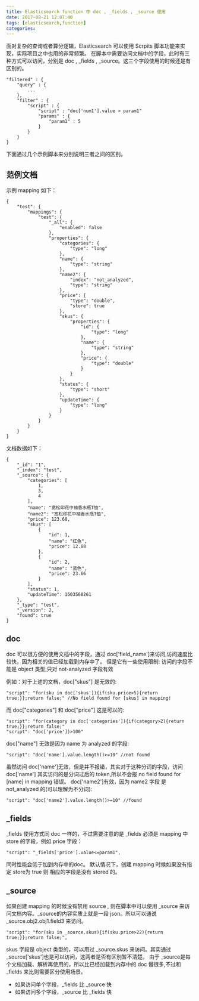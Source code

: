 ```yaml
---
title: Elasticsearch function 中 doc , _fields , _source 使用
date: 2017-08-21 12:07:40
tags: [elasticsearch,function]
categories:
---
```


面对复杂的查询或者算分逻辑，Elasticsearch 可以使用 Scrpits 脚本功能来实现，实际项目之中也用的非常频繁。
在脚本中需要访问文档中的字段，此时有三种方式可以访问，分别是 doc , _fields , _source。这三个字段使用的时候还是有区别的。
```
"filtered" : {
    "query" : {
        ...
    },
    "filter" : {
        "script" : {
            "script" : "doc['num1'].value > param1"
            "params" : {
                "param1" : 5
            }
        }
    }
}
```
下面通过几个示例脚本来分别说明三者之间的区别。
<!--more-->
## 范例文档

示例 mapping 如下：
```
{
    "test": {
        "mappings": {
            "test": {
                "_all": {
                    "enabled": false
                },
                "properties": {
                    "categories": {
                        "type": "long"
                    },
                    "name": {
                        "type": "string"
                    },
                    "name2": {
                        "index": "not_analyzed",
                        "type": "string"
                    },
                    "price": {
                        "type": "double",
                        "store": true
                    },
                    "skus": {
                        "properties": {
                            "id": {
                                "type": "long"
                            },
                            "name": {
                                "type": "string"
                            },
                            "price": {
                                "type": "double"
                            }
                        }
                    },
                    "status": {
                        "type": "short"
                    },
                    "updateTime": {
                        "type": "long"
                    }
                }
            }
        }
    }
}

```
文档数据如下：
```
{
    "_id": "1",
    "_index": "test",
    "_source": {
        "categories": [
            1,
            3,
            4
        ],
        "name": "宽松印花中袖香水瓶T恤",
        "name2": "宽松印花中袖香水瓶T恤",
        "price": 123.68,
        "skus": [
            {
                "id": 1,
                "name": "红色",
                "price": 12.88
            },
            {
                "id": 2,
                "name": "蓝色",
                "price": 23.66
            }
        ],
        "status": 1,
        "updateTime": 1503560261
    },
    "_type": "test",
    "_version": 2,
    "found": true
}
```

##  doc

doc 可以很方便的使用文档中的字段，通过 doc['field_name']来访问,访问速度比较快，因为相关的值已经加载到内存中了。
但是它有一些使用限制: 访问的字段不能是 object 类型;只对 not-analyzed 字段有效

例如：对于上述的文档，doc["skus"] 是无效的:
```
"script": "for(sku in doc['skus']){if(sku.price>5){return true;}};return false;" //No field found for [skus] in mapping!
```
而 doc["categories"] 和 doc["price"] 这是可以的:
```
"script": "for(category in doc['categories']){if(category>2){return true;}};return false;"
"script": "doc['price'])>100"
```
doc["name"] 无效是因为 name 为 analyzed 的字段:
```
"script": "doc['name'].value.length()>=10" //not found
```
虽然访问 doc['name']无效，但是并不报错，其实对于这种分词的字段，访问 doc['name'] 其实访问的是分词过后的 token,所以不会报 no field found for [name] in mapping 错误。
doc['name2']有效，因为 name2 字段 是 not_analyzed 的(可以理解为不分词):
```
"script": "doc['name2'].value.length()>=10" //found
```
## _fields

_fields 使用方式同 doc 一样的，不过需要注意的是 _fields 必须是 mapping 中 store 的字段，例如 price 字段：
```
"script": "_fields['price'].value<=param1",
```
同时性能会低于加到内存中的doc。
默认情况下，创建 mapping 时候如果没有指定 store为 true 则 相应的字段是没有 stored 的。

## _source

如果创建 mapping 的时候没有禁用 source , 则在脚本中可以使用 _source 来访问文档内容。_source的内容实质上就是一段 json。所以可以通说 _source.obj2.obj1.field3 来访问。
```
"script": "for(sku in _source.skus){if(sku.price>22){return true;}};return false;",
```
skus 字段是 object 类型的，可以用过 _source.skus 来访问。其实通过 _source['skus']也是可以访问，这两者是否有区别暂不清楚。
由于 _source是每个文档加载、解析再使用的，所以比已经加载到内存中的 doc 慢很多,不过和 _fields 来比则需要区分使用场景。

- 如果访问单个字段，_fields 比 _source 快
- 如果访问多个字段，_source 比 _fields 快






